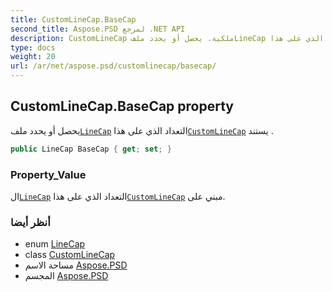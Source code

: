 ```yaml
---
title: CustomLineCap.BaseCap
second_title: Aspose.PSD لمرجع .NET API
description: CustomLineCap ملكية. يحصل أو يحدد ملفLineCap التعداد الذي على هذاCustomLineCap يستند .
type: docs
weight: 20
url: /ar/net/aspose.psd/customlinecap/basecap/
---
```

## CustomLineCap.BaseCap property

يحصل أو يحدد ملف[`LineCap`](../../linecap/) التعداد الذي على هذا[`CustomLineCap`](../) يستند .

```csharp
public LineCap BaseCap { get; set; }
```

### Property_Value

ال[`LineCap`](../../linecap/) التعداد الذي على هذا[`CustomLineCap`](../) مبني على.

### أنظر أيضا

* enum [LineCap](../../linecap/)
* class [CustomLineCap](../)
* مساحة الاسم [Aspose.PSD](../../customlinecap/)
* المجسم [Aspose.PSD](../../../)


